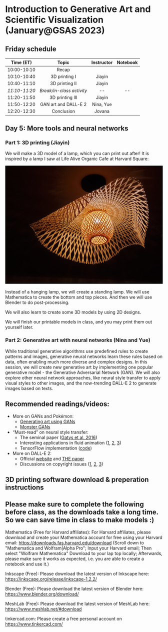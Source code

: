 # Introduction to Generative Art and Scientific Visualization (January@GSAS 2023)

## Friday schedule

|   Time (ET)   |           Topic           | Instructor | Notebook |
|:-------------:|:-------------------------:|:----------:|:--------:|
|  10:00-10:10  |           Recap           |            |          |
|  10:10-10:40  |       3D printing I       |   Jiayin   |          |
|  10:40-11:10  |       3D printing II      |   Jiayin   |          |
| _11:10-11:20_ | _Break/in-class activity_ |    _--_    |   _--_   |
|  11:20-11:50  |      3D printing III      |   Jiayin   |          |
|  11:50-12:20  |    GAN art and DALL-E 2   |  Nina, Yue |          |
|  12:20-12:30  |         Conclusion        |   Jovana   |          |

## Day 5: More tools and neural networks

### Part 1: 3D printing (Jiayin)
We will make a 3D model of a lamp, which you can print out after! It is inspired by a lamp I saw at Life Alive Organic Cafe at Harvard Square:

![3D printing idea](figs/3d_printing_idea.png)

Instead of a hanging lamp, we will create a standing lamp. We will use Mathematica to create the bottom and top pieces. And then we will use Blender to do post-processing. 

We will also learn to create some 3D models by using 2D designs.

We will finish our printable models in class, and you may print them out yourself later. 

### Part 2: Generative art with neural networks (Nina and Yue)
While traditional generative algorithms use predefined rules to create patterns and images, generative neural networks learn these rules based on data, often enabling much more diverse and complex designs. In this session, we will create new generative art by implementing one popular generative model - the Generative Adversarial Network (GAN). We will also explore other neural network approaches, like neural style transfer to apply visual styles to other images, and the now-trending DALL-E 2 to generate images based on texts.

## Recommended readings/videos:
- More on GANs and Pokémon:
    - [Generating art using GANs](https://blog.jovian.ai/generating-art-with-gans-352ceef3d51f)
    - [Monster GANs](https://medium.com/@yvanscher/using-gans-to-create-monsters-for-your-game-c1a3ece2f0a0)
- “Must-read” on neural style transfer:
    - The seminal paper ([Gatys et al. 2016](https://openaccess.thecvf.com/content_cvpr_2016/html/Gatys_Image_Style_Transfer_CVPR_2016_paper.html))
    - Interesting applications in fluid animation ([1](https://dl.acm.org/doi/10.1145/3355089.3356560), [2](https://www.youtube.com/watch?v=TyNlaBoP6oI), [3](https://cgl.ethz.ch/publications/papers/paperKim20a.php))
    - TensorFlow implementation ([code](https://www.tensorflow.org/tutorials/generative/style_transfer))
- More on DALL-E 2:
    - Official [website](https://openai.com/dall-e-2/) and [THE paper](https://arxiv.org/pdf/2204.06125.pdf)
    - Discussions on copyright issues ([1](https://www.technollama.co.uk/dall%C2%B7e-goes-commercial-but-what-about-copyright), [2](https://www.wired.com/story/openai-dalle-copyright-intellectual-property-art/), [3](https://kotaku.com/ai-art-dall-e-midjourney-stable-diffusion-copyright-1849388060))

## 3D printing software download & preperation instructions
## Please make sure to complete the following before class, as the downloads take a long time. So we can save time in class to make models :) 
Mathematica (Free for Harvard affiliates): For Harvard affiliates, please download and create your Mathematica account for free using your Harvard email: https://downloads.fas.harvard.edu/download (Scroll down to "Mathematica and Wolfram|Alpha Pro"; Input your Harvard email; Then select "Wolfram Mathematica" Download to your lap top locally; Afterwards, please make sure it works as expected, i.e. you are able to create a notebook and use it.)

Inkscape (Free): Please download the latest version of Inkscape here: https://inkscape.org/release/inkscape-1.2.2/

Blender (Free): Please download the latest version of Blender here: https://www.blender.org/download/

MeshLab (Free): Please download the latest version of MeshLab here: https://www.meshlab.net/#download

tinkercad.com: Please create a free personal account on https://www.tinkercad.com/
